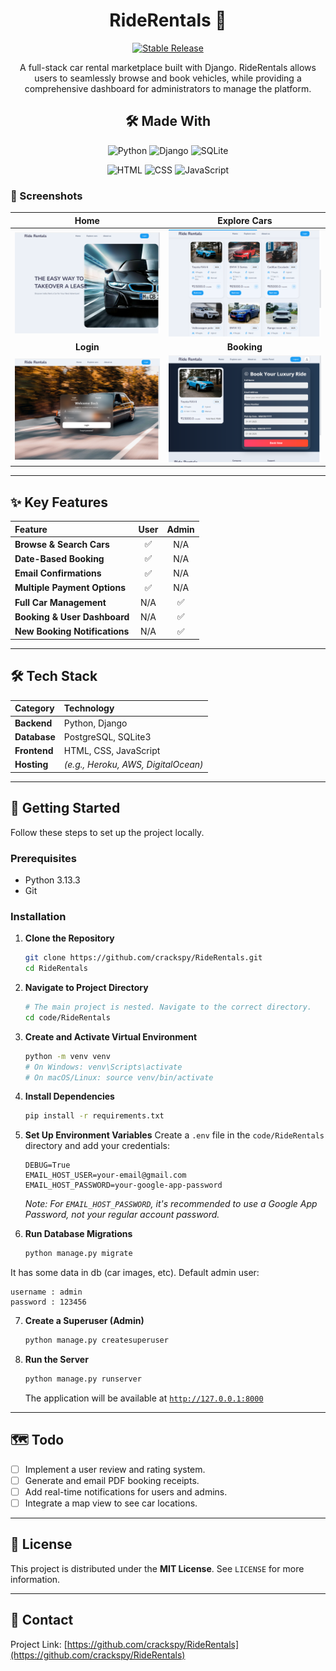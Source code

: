 <div align="center">

# RideRentals 🚗
[![Stable Release](https://img.shields.io/badge/Stable-1.0-black?style=for-the-badge&logo=github)](https://github.com/crackspy/RideRentals)

A full-stack car rental marketplace built with Django. RideRentals allows users to seamlessly browse and book vehicles, while providing a comprehensive dashboard for administrators to manage the platform.



## 🛠️ Made With
![Python](https://img.shields.io/badge/Python-3776AB?style=for-the-badge&logo=python&logoColor=white)
![Django](https://img.shields.io/badge/Django-092E20?style=for-the-badge&logo=django&logoColor=white)
![SQLite](https://img.shields.io/badge/SQLite-003B57?style=for-the-badge&logo=sqlite&logoColor=white)

![HTML](https://img.shields.io/badge/HTML5-E34F26?style=for-the-badge&logo=html5&logoColor=white)
![CSS](https://img.shields.io/badge/CSS3-1572B6?style=for-the-badge&logo=css3&logoColor=white)
![JavaScript](https://img.shields.io/badge/JavaScript-F7DF1E?style=for-the-badge&logo=javascript&logoColor=black)

</div>

### 📸 Screenshots

| **Home** | **Explore Cars** |
| :---: | :---: |
| ![Home page Screenshot](https://raw.githubusercontent.com/crackspy/RideRentals/refs/heads/main/doc/screenshots/home_page.png) | ![Explore Cars Screenshot](https://raw.githubusercontent.com/crackspy/RideRentals/refs/heads/main/doc/screenshots/explore_cars.png) |
| **Login** | **Booking** |
| ![Login Page Screenshot](https://raw.githubusercontent.com/crackspy/RideRentals/refs/heads/main/doc/screenshots/login_page.png) | ![Booking Page Screenshot](https://raw.githubusercontent.com/crackspy/RideRentals/refs/heads/main/doc/screenshots/booking_page.png) |


---

## ✨ Key Features

| Feature | User | Admin |
| :--- | :---: | :---: |
| **Browse & Search Cars** | ✅ | N/A |
| **Date-Based Booking** | ✅ | N/A |
| **Email Confirmations** | ✅ | N/A |
| **Multiple Payment Options** | ✅ | N/A |
| **Full Car Management** | N/A | ✅ |
| **Booking & User Dashboard** | N/A | ✅ |
| **New Booking Notifications** | N/A | ✅ |

---

## 🛠️ Tech Stack

| Category | Technology |
| :--- | :--- |
| **Backend** | Python, Django |
| **Database** | PostgreSQL, SQLite3 |
| **Frontend** | HTML, CSS, JavaScript |
| **Hosting** | *(e.g., Heroku, AWS, DigitalOcean)* |

---

## 🚀 Getting Started

Follow these steps to set up the project locally.

### Prerequisites

* Python 3.13.3
* Git

### Installation

1.  **Clone the Repository**
    ```bash
    git clone https://github.com/crackspy/RideRentals.git
    cd RideRentals
    ```

2.  **Navigate to Project Directory**
    ```bash
    # The main project is nested. Navigate to the correct directory.
    cd code/RideRentals
    ```

3.  **Create and Activate Virtual Environment**
    ```bash
    python -m venv venv
    # On Windows: venv\Scripts\activate
    # On macOS/Linux: source venv/bin/activate
    ```

4.  **Install Dependencies**
    ```bash
    pip install -r requirements.txt
    ```

5.  **Set Up Environment Variables**
    Create a `.env` file in the `code/RideRentals` directory and add your credentials:
    ```env
    DEBUG=True
    EMAIL_HOST_USER=your-email@gmail.com
    EMAIL_HOST_PASSWORD=your-google-app-password
    ```
    *Note: For `EMAIL_HOST_PASSWORD`, it's recommended to use a Google App Password, not your regular account password.*

6.  **Run Database Migrations**
    ```bash
    python manage.py migrate
    ```

It has some data in db (car images, etc).
Default admin user:
```
username : admin
password : 123456
```

7.  **Create a Superuser (Admin)**
    ```bash
    python manage.py createsuperuser
    ```

8.  **Run the Server**
    ```bash
    python manage.py runserver
    ```
    The application will be available at [`http://127.0.0.1:8000`](http://127.0.0.1:8000)

---

## 🗺️ Todo

-   [ ] Implement a user review and rating system.
-   [ ] Generate and email PDF booking receipts.
-   [ ] Add real-time notifications for users and admins.
-   [ ] Integrate a map view to see car locations.

---

## 📜 License

This project is distributed under the **MIT License**. See `LICENSE` for more information.

---

## 👤 Contact

Project Link: [https://github.com/crackspy/RideRentals](https://github.com/crackspy/RideRentals)
